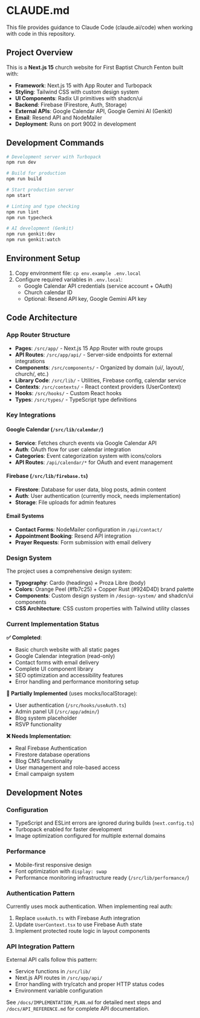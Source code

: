 # CLAUDE.md

This file provides guidance to Claude Code (claude.ai/code) when working with code in this repository.

## Project Overview

This is a **Next.js 15** church website for First Baptist Church Fenton built with:
- **Framework**: Next.js 15 with App Router and Turbopack
- **Styling**: Tailwind CSS with custom design system 
- **UI Components**: Radix UI primitives with shadcn/ui
- **Backend**: Firebase (Firestore, Auth, Storage)
- **External APIs**: Google Calendar API, Google Gemini AI (Genkit)
- **Email**: Resend API and NodeMailer
- **Deployment**: Runs on port 9002 in development

## Development Commands

```bash
# Development server with Turbopack
npm run dev

# Build for production
npm run build

# Start production server
npm start

# Linting and type checking
npm run lint
npm run typecheck

# AI development (Genkit)
npm run genkit:dev
npm run genkit:watch
```

## Environment Setup

1. Copy environment file: `cp env.example .env.local`
2. Configure required variables in `.env.local`:
   - Google Calendar API credentials (service account + OAuth)
   - Church calendar ID
   - Optional: Resend API key, Google Gemini API key

## Code Architecture

### App Router Structure
- **Pages**: `/src/app/` - Next.js 15 App Router with route groups
- **API Routes**: `/src/app/api/` - Server-side endpoints for external integrations
- **Components**: `/src/components/` - Organized by domain (ui/, layout/, church/, etc.)
- **Library Code**: `/src/lib/` - Utilities, Firebase config, calendar service
- **Contexts**: `/src/contexts/` - React context providers (UserContext)
- **Hooks**: `/src/hooks/` - Custom React hooks
- **Types**: `/src/types/` - TypeScript type definitions

### Key Integrations

#### Google Calendar (`/src/lib/calendar/`)
- **Service**: Fetches church events via Google Calendar API
- **Auth**: OAuth flow for user calendar integration  
- **Categories**: Event categorization system with icons/colors
- **API Routes**: `/api/calendar/*` for OAuth and event management

#### Firebase (`/src/lib/firebase.ts`)
- **Firestore**: Database for user data, blog posts, admin content
- **Auth**: User authentication (currently mock, needs implementation)
- **Storage**: File uploads for admin features

#### Email Systems
- **Contact Forms**: NodeMailer configuration in `/api/contact/`
- **Appointment Booking**: Resend API integration
- **Prayer Requests**: Form submission with email delivery

### Design System

The project uses a comprehensive design system:
- **Typography**: Cardo (headings) + Proza Libre (body)
- **Colors**: Orange Peel (#fb7c25) + Copper Rust (#924D4D) brand palette
- **Components**: Custom design system in `/design-system/` and shadcn/ui components
- **CSS Architecture**: CSS custom properties with Tailwind utility classes

### Current Implementation Status

**✅ Completed**:
- Basic church website with all static pages
- Google Calendar integration (read-only)
- Contact forms with email delivery
- Complete UI component library
- SEO optimization and accessibility features
- Error handling and performance monitoring setup

**🔄 Partially Implemented** (uses mocks/localStorage):
- User authentication (`/src/hooks/useAuth.ts`)
- Admin panel UI (`/src/app/admin/`)
- Blog system placeholder
- RSVP functionality

**❌ Needs Implementation**:
- Real Firebase Authentication
- Firestore database operations
- Blog CMS functionality  
- User management and role-based access
- Email campaign system

## Development Notes

### Configuration
- TypeScript and ESLint errors are ignored during builds (`next.config.ts`)
- Turbopack enabled for faster development
- Image optimization configured for multiple external domains

### Performance
- Mobile-first responsive design
- Font optimization with `display: swap`
- Performance monitoring infrastructure ready (`/src/lib/performance/`)

### Authentication Pattern
Currently uses mock authentication. When implementing real auth:
1. Replace `useAuth.ts` with Firebase Auth integration
2. Update `UserContext.tsx` to use Firebase Auth state
3. Implement protected route logic in layout components

### API Integration Pattern
External API calls follow this pattern:
- Service functions in `/src/lib/`
- Next.js API routes in `/src/app/api/`
- Error handling with try/catch and proper HTTP status codes
- Environment variable configuration

See `/docs/IMPLEMENTATION_PLAN.md` for detailed next steps and `/docs/API_REFERENCE.md` for complete API documentation.